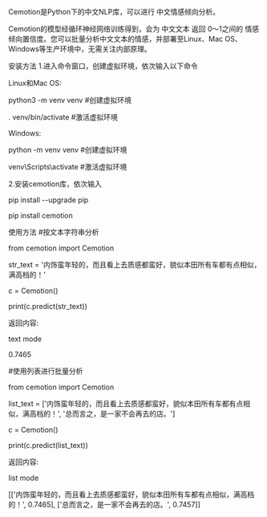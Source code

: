 Cemotion是Python下的中文NLP库，可以进行 中文情感倾向分析。

Cemotion的模型经循环神经网络训练得到，会为 中文文本 返回 0～1之间的 情感倾向置信度。您可以批量分析中文文本的情感，并部署至Linux、Mac OS、Windows等生产环境中，无需关注内部原理。



安装方法
1.进入命令窗口，创建虚拟环境，依次输入以下命令

Linux和Mac OS:

python3 -m venv venv #创建虚拟环境

. venv/bin/activate #激活虚拟环境

Windows:

python -m venv venv #创建虚拟环境

venv\Scripts\activate #激活虚拟环境

2.安装cemotion库，依次输入

pip install --upgrade pip

pip install cemotion




使用方法
#按文本字符串分析

from cemotion import Cemotion

str_text = '内饰蛮年轻的，而且看上去质感都蛮好，貌似本田所有车都有点相似，满高档的！'

c = Cemotion()

print(c.predict(str_text))


返回内容:

text mode

0.7465




#使用列表进行批量分析

from cemotion import Cemotion

list_text = ['内饰蛮年轻的，而且看上去质感都蛮好，貌似本田所有车都有点相似，满高档的！',
'总而言之，是一家不会再去的店。']

c = Cemotion()

print(c.predict(list_text))


返回内容:

list mode

[['内饰蛮年轻的，而且看上去质感都蛮好，貌似本田所有车都有点相似，满高档的！', 0.7465], ['总而言之，是一家不会再去的店。', 0.7457]]

